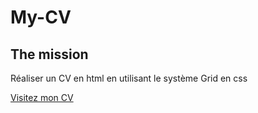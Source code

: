# My-CV

## The mission

Réaliser un CV en html en utilisant le système Grid en css


[Visitez mon CV]()



